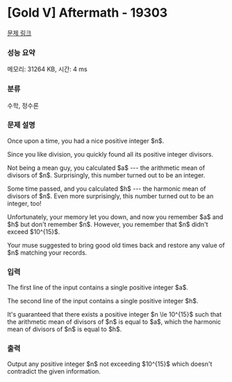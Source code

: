 # [Gold V] Aftermath - 19303 

[문제 링크](https://www.acmicpc.net/problem/19303) 

### 성능 요약

메모리: 31264 KB, 시간: 4 ms

### 분류

수학, 정수론

### 문제 설명

<p>Once upon a time, you had a nice positive integer $n$.</p>

<p>Since you like division, you quickly found all its positive integer divisors.</p>

<p>Not being a mean guy, you calculated $a$ --- the arithmetic mean of divisors of $n$. Surprisingly, this number turned out to be an integer.</p>

<p>Some time passed, and you calculated $h$ --- the harmonic mean of divisors of $n$. Even more surprisingly, this number turned out to be an integer, too!</p>

<p>Unfortunately, your memory let you down, and now you remember $a$ and $h$ but don't remember $n$. However, you remember that $n$ didn't exceed $10^{15}$.</p>

<p>Your muse suggested to bring good old times back and restore any value of $n$ matching your records.</p>

### 입력 

 <p>The first line of the input contains a single positive integer $a$.</p>

<p>The second line of the input contains a single positive integer $h$.</p>

<p>It's guaranteed that there exists a positive integer $n \le 10^{15}$ such that the arithmetic mean of divisors of $n$ is equal to $a$, which the harmonic mean of divisors of $n$ is equal to $h$.</p>

### 출력 

 <p>Output any positive integer $n$ not exceeding $10^{15}$ which doesn't contradict the given information.</p>

